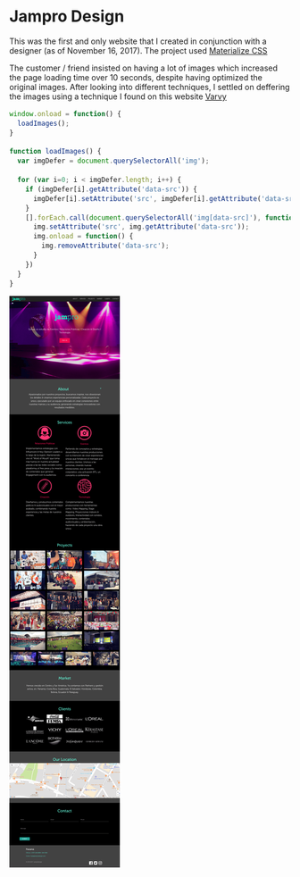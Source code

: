 # Jampro Design

This was the first and only website that I created in conjunction with a designer (as of November 16, 2017).
The project used [Materialize CSS](http://materializecss.com/) 



The customer / friend insisted on having a lot of images which increased the page loading time over 10 seconds, despite having optimized the original images. After looking into different techniques, I settled on deffering the images using a technique I found on this website [Varvy](https://varvy.com/pagespeed/defer-images.html) 

```javascript
window.onload = function() {
  loadImages();
}

function loadImages() {
  var imgDefer = document.querySelectorAll('img');

  for (var i=0; i < imgDefer.length; i++) {
    if (imgDefer[i].getAttribute('data-src')) {
      imgDefer[i].setAttribute('src', imgDefer[i].getAttribute('data-src'));
    }
    [].forEach.call(document.querySelectorAll('img[data-src]'), function(img) {
      img.setAttribute('src', img.getAttribute('data-src'));
      img.onload = function() {
        img.removeAttribute('data-src');
      }
    })
  }
}
```

![Image of JamproPro Website](img/JamproFullpage.png)